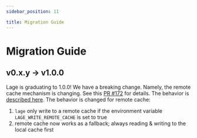 ```yaml
---
sidebar_position: 11

title: Migration Guide
---
```


# Migration Guide

## v0.x.y -> v1.0.0

Lage is graduating to 1.0.0! We have a breaking change. Namely, the remote cache mechanism is changing. See this [PR #172](https://github.com/microsoft/lage/pull/172) for details. The behavior is [described here](./remote-cache). The behavior is changed for remote cache:

1. `lage` only write to a remote cache if the environment variable `LAGE_WRITE_REMOTE_CACHE` is set to true
2. remote cache now works as a fallback; always reading & writing to the local cache first
